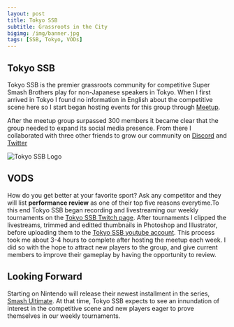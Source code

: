 ```yaml
---
layout: post
title: Tokyo SSB
subtitle: Grassroots in the City
bigimg: /img/banner.jpg
tags: [SSB, Tokyo, VODs]
---
```


## Tokyo SSB
Tokyo SSB is the premier grassroots community for competitive Super Smash Brothers play for non-Japanese speakers in Tokyo.  When I first arrived in Tokyo I found no information in English about the competitive scene here so I start began hosting events for this group through [Meetup](https://www.meetup.com/Tokyo-Super-Smash-Bros/).

After the meetup group surpassed 300 members it became clear that the group needed to expand its social media presence.  From there I collaborated with three other friends to grow our community on [Discord](https://discordapp.com/invite/GnJhYKx) and [Twitter](https://twitter.com/tokyo_ssb)

![Tokyo SSB Logo](https://imgur.com/gLtCtyP.jpg)

## VODS
How do you get better at your favorite sport? Ask any competitor and they will list **performance review** as one of their top five reasons everytime.To this end Tokyo SSB began recording and livestreaming our weekly tournaments on the [Tokyo SSB Twitch page](https://www.twitch.tv/tokyossb). After tournaments I clipped the livestreams, trimmed and editted thumbnails in Photoshop and Illustrator, before uploading them to the [Tokyo SSB youtube account](https://www.youtube.com/channel/UC1hu0RXTWBkkhN116BxpvcQ). This process took me about 3-4 hours to complete after hosting the meetup each week. I did so with the hope to attract new players to the group, and give current members to improve their gameplay by having the opportunity to review. 

## Looking Forward
Starting on Nintendo will release their newest installment in the series, [Smash Ultimate](https://www.smashbros.com/en_US/). At that time, Tokyo SSB expects to see an innundation of interest in the competitive scene and new players eager to prove themselves in our weekly tournaments.
